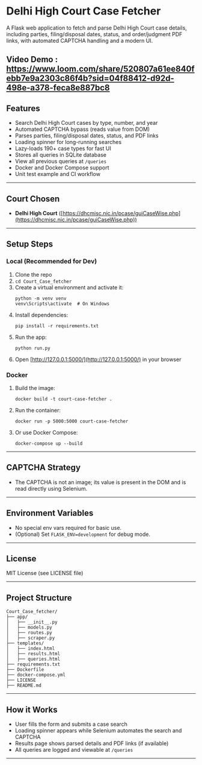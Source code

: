 # Delhi High Court Case Fetcher

A Flask web application to fetch and parse Delhi High Court case details, including parties, filing/disposal dates, status, and order/judgment PDF links, with automated CAPTCHA handling and a modern UI.

Video Demo : https://www.loom.com/share/520807a61ee840febb7e9a2303c86f4b?sid=04f88412-d92d-498e-a378-feca8e887bc8
---

## Features
- Search Delhi High Court cases by type, number, and year
- Automated CAPTCHA bypass (reads value from DOM)
- Parses parties, filing/disposal dates, status, and PDF links
- Loading spinner for long-running searches
- Lazy-loads 190+ case types for fast UI
- Stores all queries in SQLite database
- View all previous queries at `/queries`
- Docker and Docker Compose support
- Unit test example and CI workflow

---

## Court Chosen
- **Delhi High Court** ([https://dhcmisc.nic.in/pcase/guiCaseWise.php](https://dhcmisc.nic.in/pcase/guiCaseWise.php))

---

## Setup Steps

### Local (Recommended for Dev)
1. Clone the repo
2. `cd Court_Case_fetcher`
3. Create a virtual environment and activate it:
   ```
   python -m venv venv
   venv\Scripts\activate  # On Windows
   ```
4. Install dependencies:
   ```
   pip install -r requirements.txt
   ```
5. Run the app:
   ```
   python run.py
   ```
6. Open [http://127.0.0.1:5000/](http://127.0.0.1:5000/) in your browser

### Docker
1. Build the image:
   ```
   docker build -t court-case-fetcher .
   ```
2. Run the container:
   ```
   docker run -p 5000:5000 court-case-fetcher
   ```
3. Or use Docker Compose:
   ```
   docker-compose up --build
   ```

---

## CAPTCHA Strategy
- The CAPTCHA is not an image; its value is present in the DOM and is read directly using Selenium.

---

## Environment Variables
- No special env vars required for basic use.
- (Optional) Set `FLASK_ENV=development` for debug mode.

---


## License
MIT License (see LICENSE file)

---


## Project Structure

```
Court_Case_fetcher/
├── app/
│   ├── __init__.py
│   ├── models.py
│   ├── routes.py
│   ├── scraper.py
├── templates/
│   ├── index.html
│   ├── results.html
│   ├── queries.html
├── requirements.txt
├── Dockerfile
├── docker-compose.yml
├── LICENSE
├── README.md
```

---

## How it Works
- User fills the form and submits a case search
- Loading spinner appears while Selenium automates the search and CAPTCHA
- Results page shows parsed details and PDF links (if available)
- All queries are logged and viewable at `/queries`

---
